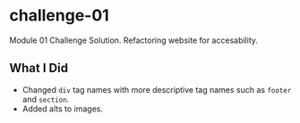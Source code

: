 # challenge-01
Module 01 Challenge Solution. Refactoring website for accesability.

## What I Did
- Changed `div` tag names with more descriptive tag names such as `footer` and `section`.
- Added alts to images.